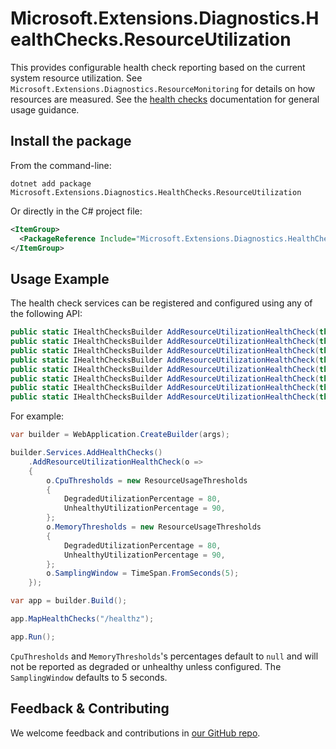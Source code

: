 # Microsoft.Extensions.Diagnostics.HealthChecks.ResourceUtilization

This provides configurable health check reporting based on the current system resource utilization. See `Microsoft.Extensions.Diagnostics.ResourceMonitoring` for details on how resources are measured. See the [health checks](https://learn.microsoft.com/aspnet/core/host-and-deploy/health-checks) documentation for general usage guidance.

## Install the package

From the command-line:

```dotnetcli
dotnet add package Microsoft.Extensions.Diagnostics.HealthChecks.ResourceUtilization
```

Or directly in the C# project file:

```xml
<ItemGroup>
  <PackageReference Include="Microsoft.Extensions.Diagnostics.HealthChecks.ResourceUtilization" Version="[CURRENTVERSION]" />
</ItemGroup>
```

## Usage Example

The health check services can be registered and configured using any of the following API:

```csharp
public static IHealthChecksBuilder AddResourceUtilizationHealthCheck(this IHealthChecksBuilder builder, params string[] tags)
public static IHealthChecksBuilder AddResourceUtilizationHealthCheck(this IHealthChecksBuilder builder, IEnumerable<string> tags)
public static IHealthChecksBuilder AddResourceUtilizationHealthCheck(this IHealthChecksBuilder builder, IConfigurationSection section)
public static IHealthChecksBuilder AddResourceUtilizationHealthCheck(this IHealthChecksBuilder builder, IConfigurationSection section, params string[] tags)
public static IHealthChecksBuilder AddResourceUtilizationHealthCheck(this IHealthChecksBuilder builder, IConfigurationSection section, IEnumerable<string> tags)
public static IHealthChecksBuilder AddResourceUtilizationHealthCheck(this IHealthChecksBuilder builder, Action<ResourceUtilizationHealthCheckOptions> configure)
public static IHealthChecksBuilder AddResourceUtilizationHealthCheck(this IHealthChecksBuilder builder, Action<ResourceUtilizationHealthCheckOptions> configure, params string[] tags)
public static IHealthChecksBuilder AddResourceUtilizationHealthCheck(this IHealthChecksBuilder builder, Action<ResourceUtilizationHealthCheckOptions> configure, IEnumerable<string> tags)
```

For example:

```csharp
var builder = WebApplication.CreateBuilder(args);

builder.Services.AddHealthChecks()
    .AddResourceUtilizationHealthCheck(o =>
    {
        o.CpuThresholds = new ResourceUsageThresholds
        {
            DegradedUtilizationPercentage = 80,
            UnhealthyUtilizationPercentage = 90,
        };
        o.MemoryThresholds = new ResourceUsageThresholds
        {
            DegradedUtilizationPercentage = 80,
            UnhealthyUtilizationPercentage = 90,
        };
        o.SamplingWindow = TimeSpan.FromSeconds(5);
    });

var app = builder.Build();

app.MapHealthChecks("/healthz");

app.Run();
```

`CpuThresholds` and `MemoryThresholds`'s percentages default to `null` and will not be reported as degraded or unhealthy unless configured. The `SamplingWindow` defaults to 5 seconds.

## Feedback & Contributing

We welcome feedback and contributions in [our GitHub repo](https://github.com/dotnet/extensions).
